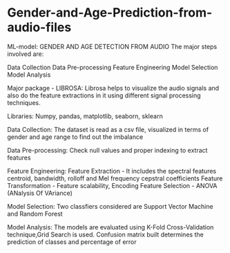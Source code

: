 # Gender-and-Age-Prediction-from-audio-files

ML-model: GENDER AND AGE DETECTION FROM AUDIO 
The major steps involved are:

Data Collection
Data Pre-processing
Feature Engineering
Model Selection
Model Analysis


Major package - LIBROSA:
Librosa helps to visualize the audio signals and also do the feature extractions in it using different signal processing techniques.

Libraries:
Numpy, pandas, matplotlib, seaborn, sklearn

Data Collection:
The dataset is read as a csv file, visualized in terms of gender and age range to find out the imbalance

Data Pre-processing:
Check null values and proper indexing to extract features

Feature Engineering:
Feature Extraction - It includes the spectral features centroid, bandwidth, rolloff and Mel frequency cepstral coefficients
Feature Transformation - Feature scalability, Encoding
Feature Selection - ANOVA (ANalysis Of VAriance)

Model Selection:
Two classfiers considered are Support Vector Machine and Random Forest

Model Analysis:
The models are evaluated using K-Fold Cross-Validation technique,Grid Search is used.
Confusion matrix built determines the prediction of classes and percentage of error





